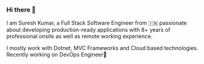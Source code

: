 ### Hi there 👋

I am Suresh Kumar, a Full Stack Software Engineer from 🇮🇳   passionate about developing production-ready applications with 8+ years of professional onsite as well as remote working experience.

I mostly work with Dotnet, MVC Frameworks and Cloud based technologies. 
Recently working on DevOps Engineer🚀

 

<!--
**sureshkumar-devops/sureshkumar-devops** is a ✨ _special_ ✨ repository because its `README.md` (this file) appears on your GitHub profile.

Here are some ideas to get you started:

- 🔭 I’m currently working on ...
- 🌱 I’m currently learning ...
- 👯 I’m looking to collaborate on ...
- 🤔 I’m looking for help with ...
- 💬 Ask me about ...
- 📫 How to reach me: ...
- 😄 Pronouns: ...
- ⚡ Fun fact: ...
-->
